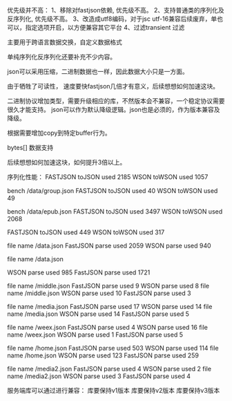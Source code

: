 优先级并不高：
1、移除对fastjson依赖, 优先级不高。
2、支持普通类的序列化及反序列化, 优先级不高。
3、改造成utf8编码，对于jsc utf-16兼容后续废弃，单也可以，指定选项开启，以方便兼容其它平台
4、过滤transient 过滤

主要用于跨语言数据交换，自定义数据格式

单纯序列化反序列化还要补充不少内容。

json可以采用压缩，二进制数据也一样，因此数据大小只是一方面。

由于牺牲了可读性， 速度要快fastjson几倍才有意义，后续想想如何加速这块。

二进制协议增加类型，需要升级相应的库，不然版本会不兼容，一个稳定协议需要很久才能支持。
json可以作为默认降级逻辑。json也是必须的，作为版本兼容及降级。

根据需要增加copy到特定buffer行为。

bytes[] 数据支持

后续想想如何加速这块，如何提升3倍以上。

序列化性能：
FASTJSON toJSON used 2185
WSON toWSON used 1057

bench /data/group.json
FASTJSON toJSON used 40
WSON toWSON used 49

bench /data/epub.json
FASTJSON toJSON used 3497
WSON toWSON used 2068

FASTJSON toJSON used 449
WSON toWSON used 317

file name /data.json
FastJSON parse used 2059
WSON parse used 940

file name /data.json

WSON parse used 985
FastJSON parse used 1721

file name /middle.json
FastJSON parse used 9
WSON parse used 8
file name /middle.json
WSON parse used 10
FastJSON parse used 3

file name /media.json
FastJSON parse used 17
WSON parse used 14
file name /media.json
WSON parse used 14
FastJSON parse used 5

file name /weex.json
FastJSON parse used 4
WSON parse used 16
file name /weex.json
WSON parse used 1
FastJSON parse used 5

file name /home.json
FastJSON parse used 503
WSON parse used 114
file name /home.json
WSON parse used 123
FastJSON parse used 259

file name /media2.json
FastJSON parse used 4
WSON parse used 2
file name /media2.json
WSON parse used 3
FastJSON parse used 4

服务端库可以通过进行兼容：
库要保持v1版本
库要保持v2版本
库要保持v3版本